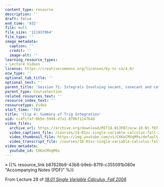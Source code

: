```yaml
---
content_type: resource
description: ''
draft: false
end_time: '932'
file: null
file_size: '111937064'
file_type: ''
image_metadata:
  caption: ''
  credit: ''
  image-alt: ''
learning_resource_types:
- Lecture Videos
license: https://creativecommons.org/licenses/by-nc-sa/4.0/
ocw_type: ''
optional_tab_title: ''
optional_text: ''
parent_title: 'Session 71: Integrals Involving secant, cosecant and cotangent'
parent_type: CourseSection
related_resources_text: ''
resource_index_text: ''
resourcetype: Video
start_time: '743'
title: 'Clip 4: Summary of Trig Integration'
uid: cc4fcfaf-0b5e-5948-e7a1-0786f114764d
video_files:
  archive_url: https://archive.org/download/MIT18.01JF07/ocw-18.01-f07-lec28_300k.mp4
  video_captions_file: /courses/18-01sc-single-variable-calculus-fall-2010/3d5db4b6605c58a782c26aa35047598c_CXKoCMVqM9s.vtt
  video_thumbnail_file: https://img.youtube.com/vi/CXKoCMVqM9s/default.jpg
  video_transcript_file: /courses/18-01sc-single-variable-calculus-fall-2010/5b8b2517cacd1b1ac9a862cffabf24dd_CXKoCMVqM9s.pdf
video_metadata:
  youtube_id: CXKoCMVqM9s
---
```

» {{% resource_link b87628b9-43b8-b9eb-87f9-c355091b080e "Accompanying Notes (PDF)" %}}

From Lecture 28 of [_18.01 Single Variable Calculus, Fall 2006_](/courses/18-01-single-variable-calculus-fall-2006/video_galleries/video-lectures)